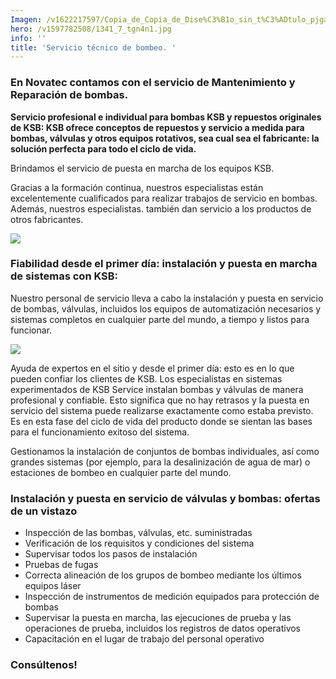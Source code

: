 ```yaml
---
Imagen: /v1622217597/Copia_de_Copia_de_Dise%C3%B1o_sin_t%C3%ADtulo_pjgajk.png
hero: /v1597782508/1341_7_tgn4n1.jpg
info: ''
title: 'Servicio técnico de bombeo. '
---
```


### **En Novatec contamos con el servicio de Mantenimiento y Reparación de bombas.**

**Servicio profesional e individual para bombas KSB y repuestos originales de KSB: KSB ofrece conceptos de repuestos y servicio a medida para bombas, válvulas y otros equipos rotativos, sea cual sea el fabricante: la solución perfecta para todo el ciclo de vida.**

Brindamos el servicio de puesta en marcha de los equipos KSB.

Gracias a la formación continua, nuestros especialistas están excelentemente cualificados para realizar trabajos de servicio en bombas. Además, nuestros especialistas. también dan servicio a los productos de otros fabricantes.

![](https://res.cloudinary.com/novatec/v1622216177/pic-art-motor-repair_bjdlin.jpg)

### **Fiabilidad desde el primer día: instalación y puesta en marcha de sistemas con KSB:**

Nuestro personal de servicio lleva a cabo la instalación y puesta en servicio de bombas, válvulas, incluidos los equipos de automatización necesarios y sistemas completos en cualquier parte del mundo, a tiempo y listos para funcionar.

![](https://res.cloudinary.com/novatec/v1623431128/commissioning-bild-data_e9akj4.jpg)

Ayuda de expertos en el sitio y desde el primer día: esto es en lo que pueden confiar los clientes de KSB. Los especialistas en sistemas experimentados de KSB Service instalan bombas y válvulas de manera profesional y confiable. Esto significa que no hay retrasos y la puesta en servicio del sistema puede realizarse exactamente como estaba previsto. Es en esta fase del ciclo de vida del producto donde se sientan las bases para el funcionamiento exitoso del sistema.

Gestionamos la instalación de conjuntos de bombas individuales, así como grandes sistemas (por ejemplo, para la desalinización de agua de mar) o estaciones de bombeo en cualquier parte del mundo.

### Instalación y puesta en servicio de válvulas y bombas: ofertas de un vistazo

* Inspección de las bombas, válvulas, etc. suministradas
* Verificación de los requisitos y condiciones del sistema
* Supervisar todos los pasos de instalación
* Pruebas de fugas
* Correcta alineación de los grupos de bombeo mediante los últimos equipos láser
* Inspección de instrumentos de medición equipados para protección de bombas
* Supervisar la puesta en marcha, las ejecuciones de prueba y las operaciones de prueba, incluidos los registros de datos operativos
* Capacitación en el lugar de trabajo del personal operativo

### **Consúltenos!**
